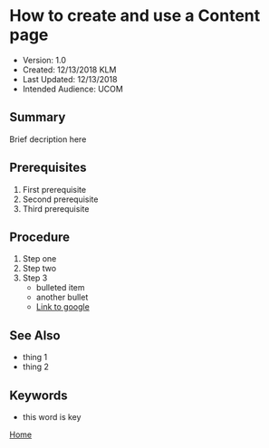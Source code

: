 # How to create and use a Content page
* Version: 1.0
* Created: 12/13/2018 KLM
* Last Updated: 12/13/2018
* Intended Audience: UCOM

## Summary

Brief decription here

## Prerequisites

 1. First prerequisite
 2. Second prerequisite
 3. Third prerequisite

## Procedure

1. Step one
2. Step two
3. Step 3
    * bulleted item
    * another bullet
    * [Link to google](http://www.google.com)

## See Also

* thing 1
* thing 2

## Keywords

* this word is key


[Home](https://cu-webteam.github.io/d8-platform/UCOM)

